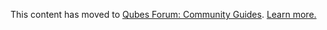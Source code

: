 This content has moved to [Qubes Forum: Community Guides](https://forum.qubes-os.org/t/network-bridge-support-experimental-and-unsupported/18990). [Learn more.](https://forum.qubes-os.org/t/announcement-qubes-community-project-has-been-migrated-to-the-forum/20367/)
